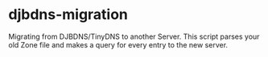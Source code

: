 # djbdns-migration
Migrating from DJBDNS/TinyDNS to another Server. This script parses your old Zone file and makes a query for every entry to the new server.

